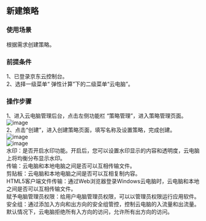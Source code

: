 ## 新建策略
### 使用场景
根据需求创建策略。<br>
### 前提条件
1、已登录京东云控制台。<br>
2、选择一级菜单“ 弹性计算”下的二级菜单“云电脑”。<br>
### 操作步骤
1、进入云电脑管理后台，点击左侧功能栏  “策略管理”，进入策略管理页面。<br>
![image](https://user-images.githubusercontent.com/103625856/172797242-0818a776-af32-4fbe-90cb-a538cc3c4996.png)<br>
2、点击“创建”，进入创建策略页面，填写名称及设置策略，完成创建。<br>
![image](https://user-images.githubusercontent.com/103625856/172798643-a7aafc39-44e6-4aca-bacb-d05901b04b11.png)<br>
![image](https://user-images.githubusercontent.com/103625856/172799094-0dde014d-dd4b-45a7-b301-f612f98c200d.png)<br>
水印：是否开启水印功能。开启后，您可以设置水印显示的内容和透明度，云电脑上将均衡分布显示水印。<br>
传输：云电脑和本地电脑之间是否可以互相传输文件。<br>
剪贴板：云电脑和本地电脑之间是否可以互相复制内容。<br>
HTML5客户端文件传输：通过Web浏览器登录Windows云电脑时，云电脑和本地之间是否可以互相传输文件。<br>
赋予电脑管理员权限：给用户电脑管理员权限，可以以管理员权限运行应用软件。<br>
安全组：通过添加入方向和出方向的安全组管控，控制云电脑的入流量和出流量。默认情况下，云电脑拒绝所有入方向的访问，允许所有出方向的访问。<br>






